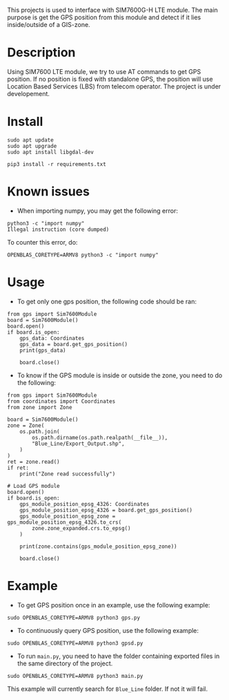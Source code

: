 This projects is used to interface with SIM7600G-H LTE module.
The main purpose is get the GPS position from this module and
detect if it lies inside/outside of a GIS-zone.

# Description
Using SIM7600 LTE module, we try to use AT commands to get GPS position. If no position is fixed with standalone GPS, the position will use Location Based Services (LBS) from telecom operator.
The project is under developement.

# Install

```
sudo apt update
sudo apt upgrade
sudo apt install libgdal-dev
```

```
pip3 install -r requirements.txt
```

# Known issues

- When importing numpy, you may get the following error:
```
python3 -c "import numpy"
Illegal instruction (core dumped)
```

To counter this error, do:

```
OPENBLAS_CORETYPE=ARMV8 python3 -c "import numpy"
```

# Usage
- To get only one gps position, the following code should be ran:
```
from gps import Sim7600Module
board = Sim7600Module()
board.open()
if board.is_open:
    gps_data: Coordinates
    gps_data = board.get_gps_position()
    print(gps_data)

    board.close()
```

- To know if the GPS module is inside or outside the zone, you need to do the following:
```
from gps import Sim7600Module
from coordinates import Coordinates
from zone import Zone

board = Sim7600Module()
zone = Zone(
    os.path.join(
        os.path.dirname(os.path.realpath(__file__)),
        "Blue_Line/Export_Output.shp",
    )
)
ret = zone.read()
if ret:
    print("Zone read successfully")

# Load GPS module
board.open()
if board.is_open:
    gps_module_position_epsg_4326: Coordinates
    gps_module_position_epsg_4326 = board.get_gps_position()
    gps_module_position_epsg_zone = gps_module_position_epsg_4326.to_crs(
        zone.zone_expanded.crs.to_epsg()
    )

    print(zone.contains(gps_module_position_epsg_zone))

    board.close()
```

# Example
- To get GPS position once in an example, use the following example:
```
sudo OPENBLAS_CORETYPE=ARMV8 python3 gps.py
```

- To continuously query GPS position, use the following example:
```
sudo OPENBLAS_CORETYPE=ARMV8 python3 gpsd.py
```

- To run `main.py`, you need to have the folder containing exported files in the same directory of the project.
```
sudo OPENBLAS_CORETYPE=ARMV8 python3 main.py
```
This example will currently search for `Blue_Line` folder. If not it will fail.
